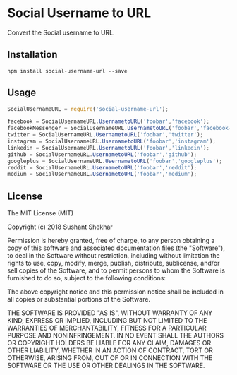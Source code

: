Social Username to URL
=========

Convert the Social username to URL.

Installation
----

`npm install social-username-url --save`

Usage
----

```javascript
SocialUsernameURL = require('social-username-url');

facebook = SocialUsernameURL.UsernametoURL('foobar','facebook'); 
facebookMessenger = SocialUsernameURL.UsernametoURL('foobar','facebook-messenger'); 
twitter = SocialUsernameURL.UsernametoURL('foobar','twitter'); 
instagram = SocialUsernameURL.UsernametoURL('foobar','instagram'); 
linkedin = SocialUsernameURL.UsernametoURL('foobar','linkedin'); 
github = SocialUsernameURL.UsernametoURL('foobar','github'); 
googleplus = SocialUsernameURL.UsernametoURL('foobar','googleplus'); 
reddit = SocialUsernameURL.UsernametoURL('foobar','reddit'); 
medium = SocialUsernameURL.UsernametoURL('foobar','medium'); 
```

License
----

The MIT License (MIT)

Copyright (c) 2018 Sushant Shekhar 

Permission is hereby granted, free of charge, to any person obtaining a copy
of this software and associated documentation files (the "Software"), to deal
in the Software without restriction, including without limitation the rights
to use, copy, modify, merge, publish, distribute, sublicense, and/or sell
copies of the Software, and to permit persons to whom the Software is
furnished to do so, subject to the following conditions:

The above copyright notice and this permission notice shall be included in all
copies or substantial portions of the Software.

THE SOFTWARE IS PROVIDED "AS IS", WITHOUT WARRANTY OF ANY KIND, EXPRESS OR
IMPLIED, INCLUDING BUT NOT LIMITED TO THE WARRANTIES OF MERCHANTABILITY,
FITNESS FOR A PARTICULAR PURPOSE AND NONINFRINGEMENT. IN NO EVENT SHALL THE
AUTHORS OR COPYRIGHT HOLDERS BE LIABLE FOR ANY CLAIM, DAMAGES OR OTHER
LIABILITY, WHETHER IN AN ACTION OF CONTRACT, TORT OR OTHERWISE, ARISING FROM,
OUT OF OR IN CONNECTION WITH THE SOFTWARE OR THE USE OR OTHER DEALINGS IN THE
SOFTWARE.
